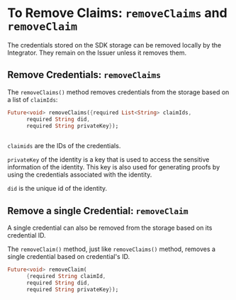# To Remove Claims: `removeClaims` and `removeClaim`
 
The credentials stored on the SDK storage can be removed locally by the Integrator. They remain on the Issuer unless it removes them. 

## Remove Credentials: `removeClaims`

The `removeClaims()` method removes credentials from the storage based on a list of `claimIds`:
 
```dart
Future<void> removeClaims({required List<String> claimIds,
      required String did,
      required String privateKey});
 
```

`claimids` are the IDs of the credentials. 

`privateKey` of the identity is a key that is used to access the sensitive information of the identity. This key is also used for generating proofs by using the credentials associated with the identity. 

`did` is the unique id of the identity. 

## Remove a single Credential: `removeClaim`

A single credential can also be removed from the storage based on its credential ID. 

The `removeClaim()` method, just like `removeClaims()` method, removes a single credential based on credential's ID. 
 
```dart
Future<void> removeClaim(
      {required String claimId,
      required String did,
      required String privateKey});
 
```
